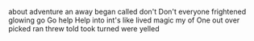 about
adventure
an
away
began
called
don't
Don't
everyone
frightened
glowing
go
Go
help
Help
into
int's
like
lived
magic
my
of
One
out
over
picked
ran
threw
told
took
turned
were
yelled
